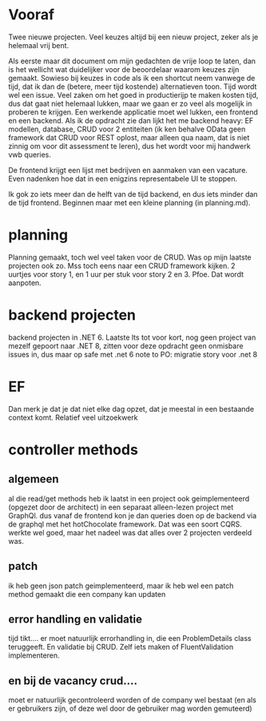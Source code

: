 # Vooraf
Twee nieuwe projecten.
Veel keuzes altijd bij een nieuw project, zeker als je helemaal vrij bent.

Als eerste maar dit document om mijn gedachten de vrije loop te laten, dan is het wellicht wat duidelijker voor de beoordelaar waarom keuzes zijn gemaakt.
Sowieso bij keuzes in code als ik een shortcut neem vanwege de tijd, dat ik dan de (betere, meer tijd kostende) alternatieven toon.
Tijd wordt wel een issue. Veel zaken om het goed in productierijp te maken kosten tijd, dus dat gaat niet helemaal lukken, maar we gaan er zo veel als mogelijk in proberen te krijgen.
Een werkende applicatie moet wel lukken, een frontend en een backend.
Als ik de opdracht zie dan lijkt het me backend heavy: EF modellen, database, CRUD voor 2 entiteiten (ik ken behalve OData geen framework dat CRUD voor REST oplost, maar alleen qua naam, dat is niet zinnig om voor dit assessment te leren), dus het wordt voor mij handwerk vwb queries.

De frontend krijgt een lijst met bedrijven en aanmaken van een vacature.
Even nadenken hoe dat in een enigzins representabele UI te stoppen.

Ik gok zo iets meer dan de helft van de tijd backend, en dus iets minder dan de tijd frontend.
Beginnen maar met een kleine planning (in planning.md).

# planning
Planning gemaakt, toch wel veel taken voor de CRUD. Was op mijn laatste projecten ook zo. Mss toch eens naar een CRUD framework kijken.
2 uurtjes voor story 1, en 1 uur per stuk voor story 2 en 3. Pfoe. Dat wordt aanpoten.

# backend projecten
backend projecten in .NET 6. Laatste lts tot voor kort, nog geen project van mezelf gepoort naar .NET 8, zitten voor deze opdracht geen onmisbare issues in, dus maar op safe met .net 6
note to PO: migratie story voor .net 8

# EF
Dan merk je dat je dat niet elke dag opzet, dat je meestal in een bestaande context komt. Relatief veel uitzoekwerk

# controller methods
## algemeen
al die read/get methods heb ik laatst in een project ook geimplementeerd (opgezet door de architect) in een separaat alleen-lezen project met GraphQl.
dus vanaf de frontend kon je dan queries doen op de backend via de graphql met het hotChocolate framework. Dat was een soort CQRS. 
werkte wel goed, maar het nadeel was dat alles over 2 projecten verdeeld was.

## patch
ik heb geen json patch geimplementeerd, maar ik heb wel een patch method gemaakt die een company kan updaten

## error handling en validatie
tijd tikt.... er moet natuurlijk errorhandling in, die een ProblemDetails class teruggeeft.
En validatie bij CRUD. Zelf iets maken of FluentValidation implementeren.

## en bij de vacancy crud....
moet er natuurlijk gecontroleerd worden of de company wel bestaat (en als er gebruikers zijn, of deze wel door de gebruiker mag worden gemuteerd)
